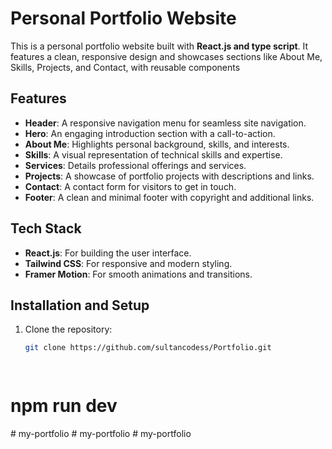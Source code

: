# Personal Portfolio Website

This is a personal portfolio website built with **React.js and type script**. It features a clean, responsive design and showcases sections like About Me, Skills, Projects, and Contact, with reusable components 

## Features
- **Header**: A responsive navigation menu for seamless site navigation.
- **Hero**: An engaging introduction section with a call-to-action.
- **About Me**: Highlights personal background, skills, and interests.
- **Skills**: A visual representation of technical skills and expertise.
- **Services**: Details professional offerings and services.
- **Projects**: A showcase of portfolio projects with descriptions and links.
- **Contact**: A contact form for visitors to get in touch.
- **Footer**: A clean and minimal footer with copyright and additional links.

## Tech Stack
- **React.js**: For building the user interface.
- **Tailwind CSS**: For responsive and modern styling.
- **Framer Motion**: For smooth animations and transitions.


## Installation and Setup

1. Clone the repository:
   ```bash
   git clone https://github.com/sultancodess/Portfolio.git

 
# npm run dev
#   m y - p o r t f o l i o  
 #   m y - p o r t f o l i o  
 #   m y - p o r t f o l i o  
 